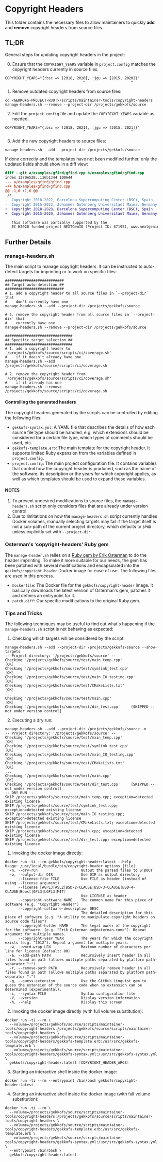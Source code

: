 # Copyright Headers
This folder contains the necessary files to allow maintainers to quickly
**add** and **remove** copyright headers from source files.

## TL;DR

General steps for updating copyright headers in the project:

0. Ensure that the `COPYRIGHT_YEARS` variable in `project.config` matches the
copyright headers currently in source files.

  ```shell
  COPYRIGHT_YEARS="{:bsc => [2018, 2020], :jgu => [2015, 2020]}"
                                      ^                     ^
  ```
1. Remove outdated copyright headers from source files:
  ```console
  cd <GEKKOFS-PROJECT-ROOT>/scripts/maintainer-tools/copyright-headers
  manage-headers.sh --remove --project-dir /projects/gekkofs/source
  ```
2. Edit the `project.config` file and update the `COPYRIGHT_YEARS` variable as
needed.
  ```shell
  COPYRIGHT_YEARS="{:bsc => [2018, 2021], :jgu => [2015, 2021]}"
                                      ^                     ^
  ```
3. Add the new copyright headers to source files:
  ```console
  manage-headers.sh --add --project-dir /projects/gekkofs/source
  ```

If done correctly and the templates have not been modified further, only the
updated fields should show in a diff view:

  ```diff
  diff --git a/examples/gfind/gfind.cpp b/examples/gfind/gfind.cpp
  index 1370e528..116b1344 100644
  --- a/examples/gfind/gfind.cpp
  +++ b/examples/gfind/gfind.cpp
  @@ -1,6 +1,6 @@
   /*
  -  Copyright 2018-2022, Barcelona Supercomputing Center (BSC), Spain
  -  Copyright 2015-2022, Johannes Gutenberg Universitaet Mainz, Germany
  +  Copyright 2018-2020, Barcelona Supercomputing Center (BSC), Spain
  +  Copyright 2015-2020, Johannes Gutenberg Universitaet Mainz, Germany

     This software was partially supported by the
     EC H2020 funded project NEXTGenIO (Project ID: 671951, www.nextgenio.eu).
   ```

## Further Details

### manage-headers.sh
The main script to manage copyright headers. It can be instructed to
auto-detect targets for imprinting or to work on specific files:

```shell
###########################
## Target auto-detection ##
###########################
# 1. add a copyright header to all source files in `--project-dir` that
#    don't currently have one
manage-headers.sh --add --project-dir /projects/gekkofs/source

# 2. remove the copyright header from all source files in `--project-dir` that
#    currently have one
manage-headers.sh --remove --project-dir /projects/gekkofs/source

###############################
## Specific target selection ##
###############################
# 1. add a copyright header to '/projects/gekkofs/source/scripts/ci/coverage.sh'
#    if it doesn't already have one
manage-headers.sh --add /projects/gekkofs/source/scripts/ci/coverage.sh

# 2. remove the copyright header from '/projects/gekkofs/source/scripts/ci/coverage.sh'
#    if it already has one
manage-headers.sh --remove /projects/gekkofs/source/scripts/ci/coverage.sh
```

#### Controlling the generated headers
The copyright headers generated by the scripts can be controlled by editing the
following files:
* `gekkofs-syntax.yml`: A YAML file that describes the details of how each source
file type should be handled, e.g. which extensions should be considered for a
certain file type, which types of comments should be used, etc.
* `gekkofs-template.erb`: The main template for the copyright header. It supports
limited Ruby expansion from the variables defined in `project.config`.
* `project.config`: The main project configuration file. It contains variables
that control how the copyright header is produced, such as the name of the
software, its description or the years for which copyright applies, as well as
which templates should be used to expand these variables.

#### NOTES
1. To prevent undesired modifications to source files, the `manage-headers.sh`
script only considers files that are already under version control.
2. Due to limitations on how the `manage-headers.sh` script currently handles
Docker volumes, manually selecting targets may fail if the target itself is
not a sub-path of the current project directory, which defaults to `$PWD`
unless explicitly set with `--project-dir`.

### Osterman's 'copyright-headers' Ruby gem
The `manage-header.sh` relies on a [Ruby gem by Erik Osterman](https://github.com/cloudposse/copyright-header) to do the header imprinting. To make it more suitable for
our needs, the gem has been patched with several modifications and encapsulated
into the `gekkofs/copyright-header` Docker image for ease of use. The following
files are used in this process.

 * `Dockerfile`: The Docker file for the `gekkofs/copyright-header` image. It
 basically downloads the latest version of Osterman's gem, patches it and
 defines an entrypoint for it.
 * `patch.diff`: Our specific modifications to the original Ruby gem.

### Tips and Tricks

The following techniques may be useful to find out what's happening if the
`manage-headers.sh` script is not behaving as expected:

1. Checking which targets will be considered by the script:
  ```shell
  manage-headers.sh --add --project-dir /projects/gekkofs/source --show-targets
  -- Project directory: '/projects/gekkofs/source' --
  Checking '/projects/gekkofs/source/test/main_temp.cpp'                                      [OK]
  Checking '/projects/gekkofs/source/test/symlink_test.cpp'                                   [OK]
  Checking '/projects/gekkofs/source/test/main_IO_testing.cpp'                                [OK]
  Checking '/projects/gekkofs/source/test/CMakeLists.txt'                                     [OK]
  ...
  Checking '/projects/gekkofs/source/test/main.cpp'                                           [OK]
  Checking '/projects/gekkofs/source/test/dir_test.cpp'     [SKIPPED -- not under version control]
  ```

2. Executing a dry run:

  ```shell
  manage-headers.sh --add --project-dir /projects/gekkofs/source -n
  -- Project directory: '/projects/gekkofs/source' --
  Checking '/projects/gekkofs/source/test/main_temp.cpp'                                      [OK]
  Checking '/projects/gekkofs/source/test/symlink_test.cpp'                                   [OK]
  Checking '/projects/gekkofs/source/test/main_IO_testing.cpp'                                [OK]
  Checking '/projects/gekkofs/source/test/CMakeLists.txt'                                     [OK]
  ...
  Checking '/projects/gekkofs/source/test/main.cpp'                                           [OK]
  Checking '/projects/gekkofs/source/test/dir_test.cpp'     [SKIPPED -- not under version control]
  -- DRY RUN --
  SKIP /projects/gekkofs/source/test/main_temp.cpp; exception=detected existing license
  SKIP /projects/gekkofs/source/test/symlink_test.cpp; exception=detected existing license
  SKIP /projects/gekkofs/source/test/main_IO_testing.cpp; exception=detected existing license
  SKIP /projects/gekkofs/source/test/CMakeLists.txt; exception=detected existing license
  SKIP /projects/gekkofs/source/test/main.cpp; exception=detected existing license
  SKIP /projects/gekkofs/source/test/dir_test.cpp; exception=detected existing license
  ```

1. Invoking the docker image directly:

  ```shell
  docker run -ti --rm gekkofs/copyright-header:latest --help
  Usage: /usr/local/bundle/bin/copyright-header options [file]
    -n, --dry-run                    Output the parsed files to STDOUT
    -o, --output-dir DIR             Use DIR as output directory
        --license-file FILE          Use FILE as header (instead of using --license argument)
        --license [AGPL3|ASL2|BSD-2-CLAUSE|BSD-3-CLAUSE|BSD-4-CLAUSE|Boost|GPL3|LGPL3|MIT]
                                     Use LICENSE as header
        --copyright-software NAME    The common name for this piece of software (e.g. "Copyright Header")
        --copyright-software-description DESC
                                     The detailed description for this piece of software (e.g. "A utility to manipulate copyright headers on source code files")
        --copyright-holder NAME      The legal owner of the copyright for the software. (e.g. "Erik Osterman <e@osterman.com>"). Repeat argument for multiple names.
        --copyright-year YEAR        The years for which the copyright exists (e.g. "2012"). Repeat argument for multiple years.
    -w, --word-wrap LEN              Maximum number of characters per line for license (default: 80)
    -a, --add-path PATH              Recursively insert header in all files found in path (allows multiple paths separated by platform path-separator ":")
    -r, --remove-path PATH           Recursively remove header in all files found in path (allows multiple paths separated by platform path-separator ":")
    -g, --guess-extension            Use the GitHub Linguist gem to guess the extension of the source code when no extension can be determined (experimental).
    -c, --syntax FILE                Syntax configuration file
    -V, --version                    Display version information
    -h, --help                       Display this screen
  ```

2. Invoking the docker image directly (with full volume substitution):
  ```shell
  docker run -ti --rm \
    --volume=/projects/gekkofs/source/scripts/maintainer-tools/copyright-headers:/projects/gekkofs/source/scripts/maintainer-tools/copyright-headers \
    --volume=/projects/gekkofs/source/scripts/maintainer-tools/copyright-headers/gekkofs-template.erb:/usr/src/gekkofs-template.erb \
    --volume=/projects/gekkofs/source/scripts/maintainer-tools/copyright-headers/gekkofs-syntax.yml:/usr/src/gekkofs-syntax.yml \
    gekkofs/copyright-header:latest [COPYRIGHT_HEADER_ARGS]
  ```
3. Starting an interactive shell inside the docker image:
  ```shell
  docker run -ti --rm --entrypoint /bin/bash gekkofs/copyright-header:latest
  ```

4. Starting an interactive shell inside the docker image (with full volume substitution):
  ```shell
  docker run -ti --rm \
    --volume=/projects/gekkofs/source/scripts/maintainer-tools/copyright-headers:/projects/gekkofs/source/scripts/maintainer-tools/copyright-headers \
    --volume=/projects/gekkofs/source/scripts/maintainer-tools/copyright-headers/gekkofs-template.erb:/usr/src/gekkofs-template.erb \
    --volume=/projects/gekkofs/source/scripts/maintainer-tools/copyright-headers/gekkofs-syntax.yml:/usr/src/gekkofs-syntax.yml \
    --entrypoint /bin/bash \
    gekkofs/copyright-header:latest
  ```
